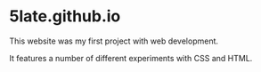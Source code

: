# 5late.github.io

This website was my first project with web development.

It features a number of different experiments with CSS and HTML.
